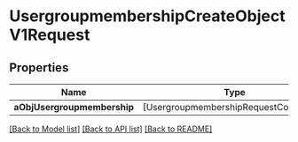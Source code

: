 # UsergroupmembershipCreateObjectV1Request

## Properties
Name | Type | Description | Notes
------------ | ------------- | ------------- | -------------
**aObjUsergroupmembership** | [UsergroupmembershipRequestCompound] |  | 

[[Back to Model list]](../README.md#documentation-for-models) [[Back to API list]](../README.md#documentation-for-api-endpoints) [[Back to README]](../README.md)


